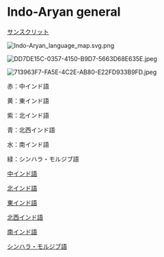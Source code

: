 # Indo-Aryan general

[サンスクリット](Indo-Aryan%20general%207620721feb604a598960755b38abc7d1/%E3%82%B5%E3%83%B3%E3%82%B9%E3%82%AF%E3%83%AA%E3%83%83%E3%83%88%20996cccfa46d34b80b59da77dbbaed3c3.md)

![Indo-Aryan_language_map.svg.png](Indo-Aryan%20general%207620721feb604a598960755b38abc7d1/Indo-Aryan_language_map.svg.png)

![DD7DE15C-0357-4150-B9D7-5663D68E635E.jpeg](Indo-Aryan%20general%207620721feb604a598960755b38abc7d1/DD7DE15C-0357-4150-B9D7-5663D68E635E.jpeg)

![713963F7-FA5E-4C2E-AB80-E22FD933B9FD.jpeg](Indo-Aryan%20general%207620721feb604a598960755b38abc7d1/713963F7-FA5E-4C2E-AB80-E22FD933B9FD.jpeg)

赤：中インド語

黄：東インド語

紫：北インド語

青：北西インド語

水：南インド語

緑：シンハラ・モルジブ語

[中インド語](Indo-Aryan%20general%207620721feb604a598960755b38abc7d1/%E4%B8%AD%E3%82%A4%E3%83%B3%E3%83%88%E3%82%99%E8%AA%9E%2093ec0c1c7de44a25811999deba2f5dbb.md)

[北インド語](Indo-Aryan%20general%207620721feb604a598960755b38abc7d1/%E5%8C%97%E3%82%A4%E3%83%B3%E3%83%88%E3%82%99%E8%AA%9E%2079bcd5d3e8ee4a14b98ef3edbd0e0425.md)

[東インド語](Indo-Aryan%20general%207620721feb604a598960755b38abc7d1/%E6%9D%B1%E3%82%A4%E3%83%B3%E3%83%88%E3%82%99%E8%AA%9E%204d68a822abf94dabb9d1d93a0cac06c2.md)

[北西インド語](Indo-Aryan%20general%207620721feb604a598960755b38abc7d1/%E5%8C%97%E8%A5%BF%E3%82%A4%E3%83%B3%E3%83%88%E3%82%99%E8%AA%9E%205b6a12be0cc44474a74da0e938756e0e.md)

[南インド語](Indo-Aryan%20general%207620721feb604a598960755b38abc7d1/%E5%8D%97%E3%82%A4%E3%83%B3%E3%83%88%E3%82%99%E8%AA%9E%20ebbfc8a3d41942aabf418a6b1fd34825.md)

[シンハラ・モルジブ語](Indo-Aryan%20general%207620721feb604a598960755b38abc7d1/%E3%82%B7%E3%83%B3%E3%83%8F%E3%83%A9%E3%83%BB%E3%83%A2%E3%83%AB%E3%82%B7%E3%82%99%E3%83%95%E3%82%99%E8%AA%9E%2032cbecdb578b457aa11b32632a12ce46.md)
